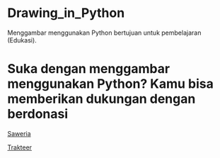 # Drawing_in_Python
Menggambar menggunakan Python bertujuan untuk pembelajaran (Edukasi).


# Suka dengan menggambar menggunakan Python? Kamu bisa memberikan dukungan dengan berdonasi

<a href="https://saweria.co/helmisalsabila" target="_blank">Saweria</a>

<a href="https://trakteer.id/helmisalsabila" target="_blank">Trakteer</a>
